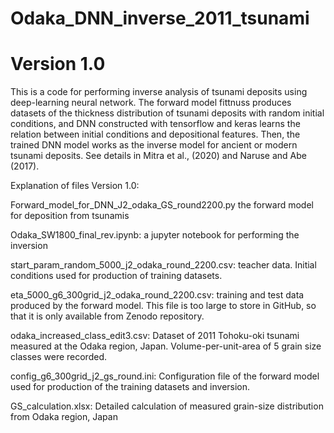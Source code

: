 # Odaka_DNN_inverse_2011_tsunami
# Version 1.0
This is a code for performing inverse analysis of tsunami deposits using deep-learning neural network. The forward model fittnuss produces datasets of the thickness distribution of tsunami deposits with random initial conditions, and DNN constructed with tensorflow and keras learns the relation between initial conditions and depositional features. Then, the trained DNN model works as the inverse model for ancient or modern tsunami deposits. See details in Mitra et al., (2020) and Naruse and Abe (2017).  

Explanation of files Version 1.0:

Forward_model_for_DNN_J2_odaka_GS_round2200.py the forward model for deposition from tsunamis

Odaka_SW1800_final_rev.ipynb: a jupyter notebook for performing the inversion

start_param_random_5000_j2_odaka_round_2200.csv: teacher data. Initial conditions used for production of training datasets.

eta_5000_g6_300grid_j2_odaka_round_2200.csv: training and test data produced by the forward model. This file is too large to store in GitHub, so that it is only available from Zenodo repository.

odaka_increased_class_edit3.csv: Dataset of 2011 Tohoku-oki tsunami measured at the Odaka region, Japan. Volume-per-unit-area of 5 grain size classes were recorded.

config_g6_300grid_j2_gs_round.ini: Configuration file of the forward model used for production of the training datasets and inversion.

GS_calculation.xlsx: Detailed calculation of measured grain-size distribution from Odaka region, Japan
